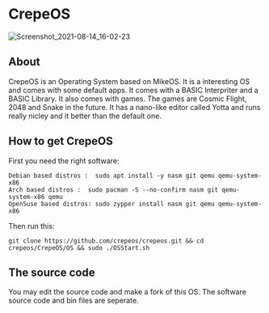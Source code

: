 # CrepeOS

![Screenshot_2021-08-14_16-02-23](https://user-images.githubusercontent.com/88938279/129450566-7763101f-4602-475a-acfe-e63c735fd810.png)

## About
CrepeOS is an Operating System based on MikeOS. It is a interesting OS and comes with some default apps. 
It comes with a BASIC Interpriter and a BASIC Library. It also comes with games.
The games are Cosmic Flight, 2048 and Snake in the future. It has a nano-like editor
called Yotta and runs really nicley and it better than the default one.


## How to get CrepeOS

First you need the right software:

```
Debian based distros :  sudo apt install -y nasm git qemu qemu-system-x86
Arch based distros :  sudo pacman -S --no-confirm nasm git qemu-system-x86 qemu
OpenSuse based distros: sudo zypper install nasm git qemu qemu-system-x86
```

Then run this:
```
git clone https://github.com/crepeos/crepeos.git && cd crepeos/CrepeOS/OS && sudo ./OSStart.sh
```

## The source code
You may edit the source code and make a fork of this OS. The software source code and bin files are seperate.


